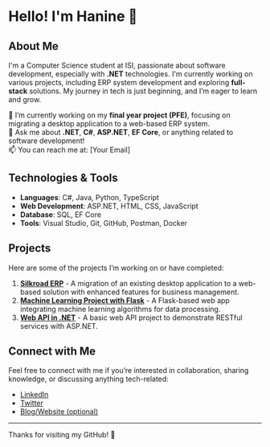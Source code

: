 # Hello! I'm Hanine 👋

## About Me
I'm a Computer Science student at ISI, passionate about software development, especially with **.NET** technologies. I'm currently working on various projects, including ERP system development and exploring **full-stack** solutions. My journey in tech is just beginning, and I’m eager to learn and grow.

🌱 I’m currently working on my **final year project (PFE)**, focusing on migrating a desktop application to a web-based ERP system.  
💬 Ask me about **.NET**, **C#**, **ASP.NET**, **EF Core**, or anything related to software development!  
📫 You can reach me at: [Your Email]  

## Technologies & Tools
- **Languages**: C#, Java, Python, TypeScript
- **Web Development**: ASP.NET, HTML, CSS, JavaScript
- **Database**: SQL, EF Core
- **Tools**: Visual Studio, Git, GitHub, Postman, Docker

## Projects
Here are some of the projects I’m working on or have completed:

1. **[Silkroad ERP](link)** - A migration of an existing desktop application to a web-based solution with enhanced features for business management.
2. **[Machine Learning Project with Flask](link)** - A Flask-based web app integrating machine learning algorithms for data processing.
3. **[Web API in .NET](link)** - A basic web API project to demonstrate RESTful services with ASP.NET.

## Connect with Me
Feel free to connect with me if you’re interested in collaboration, sharing knowledge, or discussing anything tech-related:

- [LinkedIn](https://www.linkedin.com/in/yourprofile)
- [Twitter](https://twitter.com/yourprofile)
- [Blog/Website (optional)](yourwebsite.com)

---

Thanks for visiting my GitHub! 🚀

